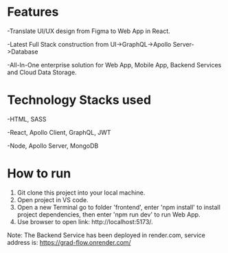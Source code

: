 ﻿# Features
-Translate UI/UX design from Figma to Web App in React.

-Latest Full Stack construction from UI->GraphQL->Apollo Server->Database

-All-In-One enterprise solution for Web App, Mobile App, Backend Services and Cloud Data Storage.

# Technology Stacks used
-HTML, SASS

-React, Apollo Client, GraphQL, JWT

-Node, Apollo Server, MongoDB

# How to run
1. Git clone this project into your local machine.
2. Open project in VS code.
3. Open a new Terminal go to folder 'frontend', enter 'npm install' to install project dependencies, then enter 'npm run dev' to run Web App.
4. Use browser to open link: http://localhost:5173/.

Note: The Backend Service has been deployed in render.com, service address is: https://grad-flow.onrender.com/